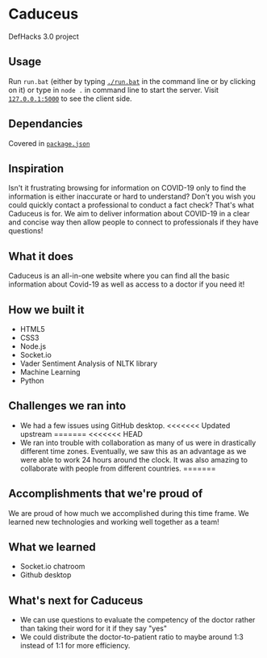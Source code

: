 # Caduceus
DefHacks 3.0 project

## Usage
Run `run.bat` (either by typing [`./run.bat`](./run.bat) in the command line or by clicking on it) or type in `node .` in command line to start the server. Visit [`127.0.0.1:5000`](https://127.0.0.1:5000) to see the client side.

## Dependancies
Covered in [`package.json`](./package.json)

## Inspiration
Isn't it frustrating browsing for information on COVID-19 only to find the information is either inaccurate or hard to understand? Don't you wish you could quickly contact a professional to conduct a fact check? That's what Caduceus is for. We aim to deliver information about COVID-19 in a clear and concise way then allow people to connect to professionals if they have questions!

## What it does
Caduceus is an all-in-one website where you can find all the basic information about Covid-19 as well as access to a doctor if you need it!

## How we built it
* HTML5
* CSS3
* Node.js
* Socket.io
* Vader Sentiment Analysis of NLTK library
* Machine Learning
* Python

## Challenges we ran into
* We had a few issues using GitHub desktop.
<<<<<<< Updated upstream
=======
<<<<<<< HEAD
* We ran into trouble with collaboration as many of us were in drastically different time zones. Eventually, we saw this as an advantage as we were able to work 24 hours around the clock. It was also amazing to collaborate with people from different countries.
=======

## Accomplishments that we're proud of
We are proud of how much we accomplished during this time frame. We learned new technologies and working well together as a team!

## What we learned
* Socket.io chatroom
* Github desktop

## What's next for Caduceus
* We can use questions to evaluate the competency of the doctor rather than taking their word for it if they say "yes"
* We could distribute the doctor-to-patient ratio to maybe around 1:3 instead of 1:1 for more efficiency.


